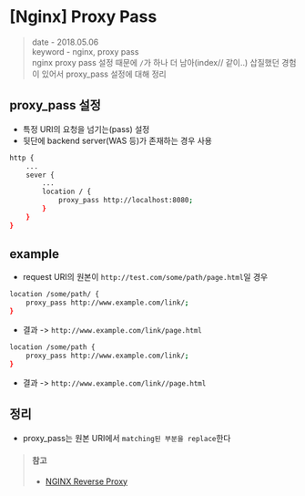 # [Nginx] Proxy Pass
> date - 2018.05.06  
> keyword - nginx, proxy pass  
> nginx proxy pass 설정 때문에 `/`가 하나 더 남아(index// 같이..) 삽질했던 경험이 있어서 proxy_pass 설정에 대해 정리


## proxy_pass 설정
* 특정 URI의 요청을 넘기는(pass) 설정
* 뒷단에 backend server(WAS 등)가 존재하는 경우 사용

```sh
http {
    ...
	sever {
        ...
		location / {
			proxy_pass http://localhost:8080;
		}
	}
}
```

## example
* request URI의 원본이 `http://test.com/some/path/page.html`일 경우
```sh
location /some/path/ {
	proxy_pass http://www.example.com/link/;
}
```
* 결과 -> `http://www.example.com/link/page.html`
 
```sh
location /some/path {
	proxy_pass http://www.example.com/link/;
}
```
* 결과 -> `http://www.example.com/link//page.html`


## 정리
* proxy_pass는 원본 URI에서 `matching된 부분을 replace`한다


> #### 참고
> * [NGINX Reverse Proxy](https://docs.nginx.com/nginx/admin-guide/web-server/reverse-proxy/)

